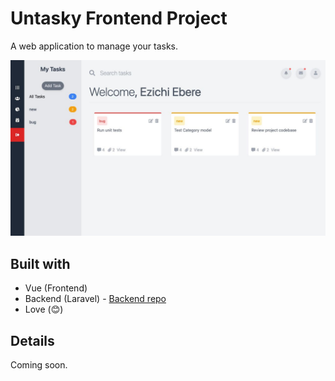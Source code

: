 # Untasky Frontend Project

A web application to manage your tasks.

![alt text](untasky_dashboard.jpeg)

## Built with

- Vue (Frontend)
- Backend (Laravel) - [Backend repo](https://github.com/Zichis/tasky)
- Love (:blush:)

## Details

Coming soon.

